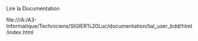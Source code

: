 <p>Lire la Documentation</p>
file:///A:/A3-Informatique/Techniciens/SIGIER%20Luc/documentation/lial_user_bdd/html/index.html
